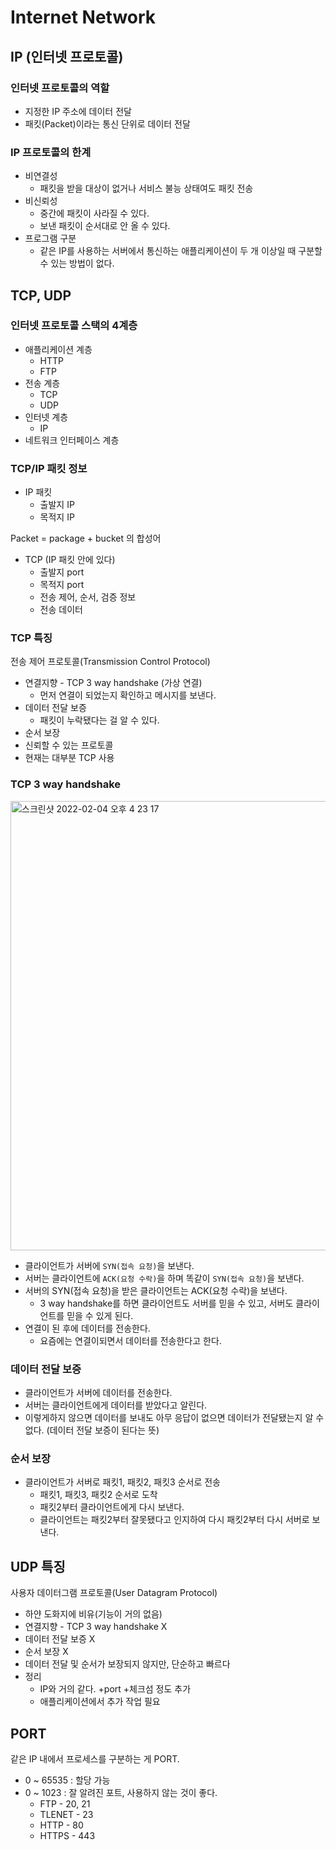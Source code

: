 # Internet Network

## IP (인터넷 프로토콜)

### 인터넷 프로토콜의 역할
- 지정한 IP 주소에 데이터 전달
- 패킷(Packet)이라는 통신 단위로 데이터 전달

### IP 프로토콜의 한계
- 비연결성
    - 패킷을 받을 대상이 없거나 서비스 불능 상태여도 패킷 전송
- 비신뢰성
    - 중간에 패킷이 사라질 수 있다.
    - 보낸 패킷이 순서대로 안 올 수 있다.
- 프로그램 구분
    - 같은 IP를 사용하는 서버에서 통신하는 애플리케이션이 두 개 이상일 때 구분할 수 있는 방법이 없다.

## TCP, UDP

### 인터넷 프로토콜 스택의 4계층
- 애플리케이션 계층
    - HTTP
    - FTP
- 전송 계층
    - TCP
    - UDP
- 인터넷 계층
    - IP
- 네트워크 인터페이스 계층

### TCP/IP 패킷 정보
- IP 패킷
    - 출발지 IP
    - 목적지 IP

Packet = package + bucket 의 합성어

- TCP (IP 패킷 안에 있다)
    - 출발지 port
    - 목적지 port
    - 전송 제어, 순서, 검증 정보
    - 전송 데이터

### TCP 특징

전송 제어 프로토콜(Transmission Control Protocol)

- 연결지향 - TCP 3 way handshake (가상 연결)
    - 먼저 연결이 되었는지 확인하고 메시지를 보낸다.
- 데이터 전달 보증
    - 패킷이 누락됐다는 걸 알 수 있다.
- 순서 보장
- 신뢰할 수 있는 프로토콜
- 현재는 대부분 TCP 사용

### TCP 3 way handshake

<img width="719" alt="스크린샷 2022-02-04 오후 4 23 17" src="https://user-images.githubusercontent.com/73376468/152488444-1115b4fc-c953-46cc-a331-0a3dc21799d1.png">

- 클라이언트가 서버에 `SYN(접속 요청)`을 보낸다.
- 서버는 클라이언트에 `ACK(요청 수락)`을 하며 똑같이 `SYN(접속 요청)`을 보낸다.
- 서버의 SYN(접속 요청)을 받은 클라이언트는 ACK(요청 수락)을 보낸다.
    - 3 way handshake를 하면 클라이언트도 서버를 믿을 수 있고, 서버도 클라이언트를 믿을 수 있게 된다.
- 연결이 된 후에 데이터를 전송한다.
    - 요즘에는 연결이되면서 데이터를 전송한다고 한다.

### 데이터 전달 보증
- 클라이언트가 서버에 데이터를 전송한다.
- 서버는 클라이언트에게 데이터를 받았다고 알린다.
- 이렇게하지 않으면 데이터를 보내도 아무 응답이 없으면 데이터가 전달됐는지 알 수 없다. (데이터 전달 보증이 된다는 뜻)

### 순서 보장

- 클라이언트가 서버로 패킷1, 패킷2, 패킷3 순서로 전송
    - 패킷1, 패킷3, 패킷2 순서로 도착
    - 패킷2부터 클라이언트에게 다시 보낸다.
    - 클라이언트는 패킷2부터 잘못됐다고 인지하여 다시 패킷2부터 다시 서버로 보낸다.

## UDP 특징
사용자 데이터그램 프로토콜(User Datagram Protocol)

- 하얀 도화지에 비유(기능이 거의 없음)
- 연결지향 - TCP 3 way handshake X
- 데이터 전달 보증 X
- 순서 보장 X
- 데이터 전달 및 순서가 보장되지 않지만, 단순하고 빠르다
- 정리
    - IP와 거의 같다. +port +체크섬 정도 추가
    - 애플리케이션에서 추가 작업 필요

## PORT

같은 IP 내에서 프로세스를 구분하는 게 PORT.

- 0 ~ 65535 : 할당 가능
- 0 ~ 1023 : 잘 알려진 포트, 사용하지 않는 것이 좋다.
    - FTP - 20, 21
    - TLENET - 23
    - HTTP - 80
    - HTTPS - 443